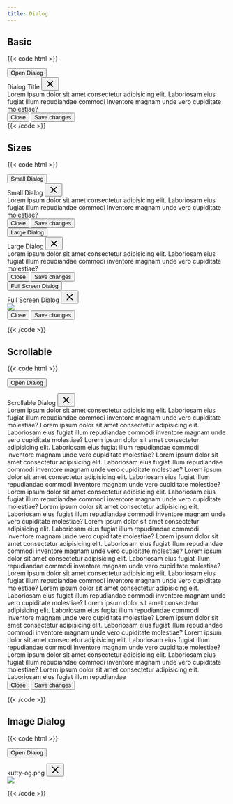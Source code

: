 ```yaml
---
title: Dialog
---
```


## Basic

{{< code html >}}

<div x-data="dialog()">
  <button class="btn btn-primary" x-spread="trigger">Open Dialog</button>

  <div class="dialog" x-spread="dialog" x-cloak>
    <div class="dialog-content">
      <div class="dialog-header">Dialog Title
        <button type="button" class="btn btn-light dialog-close" aria-label="Close" @click="open = false"><svg xmlns="http://www.w3.org/2000/svg" width="24" height="24" viewBox="0 0 24 24" fill="none" stroke="currentColor" stroke-width="2" stroke-linecap="round" stroke-linejoin="round"><line x1="18" y1="6" x2="6" y2="18"></line><line x1="6" y1="6" x2="18" y2="18"></line></svg></button>
      </div>
      <div class="dialog-body">Lorem ipsum dolor sit amet consectetur adipisicing elit. Laboriosam eius fugiat illum repudiandae commodi inventore magnam unde vero cupiditate molestiae?</div>
      <div class="dialog-footer">
        <button type="button" class="btn btn-light dialog-close" @click="open = false">Close</button>
        <button type="button" class="btn btn-primary">Save changes</button>
      </div>
    </div>
  </div>
</div>
{{< /code >}}

## Sizes

{{< code html >}}

<div class="btn-list">
  <div x-data="dialog()">
    <button class="btn btn-primary" x-spread="trigger" data-dialog="#smallDialog">Small Dialog</button>
    <div class="dialog dialog-sm" id="smallDialog" x-spread="dialog" x-cloak>
      <div class="dialog-content">
        <div class="dialog-header">Small Dialog
          <button type="button" class="btn btn-light dialog-close" aria-label="Close" @click="open = false"><svg xmlns="http://www.w3.org/2000/svg" width="24" height="24" viewBox="0 0 24 24" fill="none" stroke="currentColor" stroke-width="2" stroke-linecap="round" stroke-linejoin="round"><line x1="18" y1="6" x2="6" y2="18"></line><line x1="6" y1="6" x2="18" y2="18"></line></svg></button>
        </div>
        <div class="dialog-body">Lorem ipsum dolor sit amet consectetur adipisicing elit. Laboriosam eius fugiat illum repudiandae commodi inventore magnam unde vero cupiditate molestiae?</div>
        <div class="dialog-footer">
          <button type="button" class="btn btn-light dialog-close" @click="open = false">Close</button>
          <button type="button" class="btn btn-primary">Save changes</button>
        </div>
      </div>
    </div>
  </div>
  <div x-data="dialog()">
    <button class="btn btn-primary" x-spread="trigger" data-dialog="#largeDialog">Large Dialog</button>
    <div class="dialog dialog-lg" id="largeDialog" x-spread="dialog" x-cloak>
      <div class="dialog-content">
        <div class="dialog-header">Large Dialog
          <button type="button" class="btn btn-light dialog-close" aria-label="Close" @click="open = false"><svg xmlns="http://www.w3.org/2000/svg" width="24" height="24" viewBox="0 0 24 24" fill="none" stroke="currentColor" stroke-width="2" stroke-linecap="round" stroke-linejoin="round"><line x1="18" y1="6" x2="6" y2="18"></line><line x1="6" y1="6" x2="18" y2="18"></line></svg></button>
        </div>
        <div class="dialog-body">Lorem ipsum dolor sit amet consectetur adipisicing elit. Laboriosam eius fugiat illum repudiandae commodi inventore magnam unde vero cupiditate molestiae?</div>
        <div class="dialog-footer">
          <button type="button" class="btn btn-light dialog-close" @click="open = false">Close</button>
          <button type="button" class="btn btn-primary">Save changes</button>
        </div>
      </div>
    </div>
  </div>
  <div x-data="dialog()">
    <button class="btn btn-primary" x-spread="trigger" data-dialog="#fullDialog">Full Screen Dialog</button>
    <div class="dialog dialog-full" id="fullDialog" x-spread="dialog" x-cloak>
      <div class="dialog-content">
        <div class="dialog-header">Full Screen Dialog
          <button type="button" class="btn btn-light dialog-close" aria-label="Close" @click="open = false"><svg xmlns="http://www.w3.org/2000/svg" width="24" height="24" viewBox="0 0 24 24" fill="none" stroke="currentColor" stroke-width="2" stroke-linecap="round" stroke-linejoin="round"><line x1="18" y1="6" x2="6" y2="18"></line><line x1="6" y1="6" x2="18" y2="18"></line></svg></button>
        </div>
        <div class="dialog-body"><img class="w-5/6 mx-auto rounded" src="/og.png" /></div>
        <div class="dialog-footer">
          <button type="button" class="btn btn-light dialog-close" @click="open = false">Close</button>
          <button type="button" class="btn btn-primary">Save changes</button>
        </div>
      </div>
    </div>
  </div>
</div>

</div>

{{< /code >}}

## Scrollable

{{< code html >}}

<div x-data="dialog()">

<button class="btn btn-primary" x-spread="trigger" data-dialog="#scrollableDialog">Open Dialog</button>

<div class="dialog" id="scrollableDialog" x-spread="dialog" x-cloak>
  <div class="dialog-content">
    <div class="dialog-header">Scrollable Dialog
      <button type="button" class="btn btn-light dialog-close" aria-label="Close" @click="open = false"><svg xmlns="http://www.w3.org/2000/svg" width="24" height="24" viewBox="0 0 24 24" fill="none" stroke="currentColor" stroke-width="2" stroke-linecap="round" stroke-linejoin="round"><line x1="18" y1="6" x2="6" y2="18"></line><line x1="6" y1="6" x2="18" y2="18"></line></svg></button>
    </div>
    <div class="dialog-body">
      Lorem ipsum dolor sit amet consectetur adipisicing elit. Laboriosam eius fugiat illum repudiandae commodi inventore magnam unde vero cupiditate molestiae? Lorem ipsum dolor sit amet consectetur adipisicing elit. Laboriosam eius fugiat illum repudiandae commodi inventore magnam unde vero cupiditate molestiae? Lorem ipsum dolor sit amet consectetur adipisicing elit. Laboriosam eius fugiat illum repudiandae commodi inventore magnam unde vero cupiditate molestiae? Lorem ipsum dolor sit amet consectetur adipisicing elit. Laboriosam eius fugiat illum repudiandae commodi inventore magnam unde vero cupiditate molestiae? Lorem ipsum dolor sit amet consectetur adipisicing elit. Laboriosam eius fugiat illum repudiandae commodi inventore magnam unde vero cupiditate molestiae? Lorem ipsum dolor sit amet consectetur adipisicing elit. Laboriosam eius fugiat illum repudiandae commodi inventore magnam unde vero cupiditate molestiae? Lorem ipsum dolor sit amet consectetur adipisicing elit. Laboriosam eius fugiat illum repudiandae commodi inventore magnam unde vero cupiditate molestiae? Lorem ipsum dolor sit amet consectetur adipisicing elit. Laboriosam eius fugiat illum repudiandae commodi inventore magnam unde vero cupiditate molestiae? Lorem ipsum dolor sit amet consectetur adipisicing elit. Laboriosam eius fugiat illum repudiandae commodi inventore magnam unde vero cupiditate molestiae? Lorem ipsum dolor sit amet consectetur adipisicing elit. Laboriosam eius fugiat illum repudiandae commodi inventore magnam unde vero cupiditate molestiae? Lorem ipsum dolor sit amet consectetur adipisicing elit. Laboriosam eius fugiat illum repudiandae commodi inventore magnam unde vero cupiditate molestiae? Lorem ipsum dolor sit amet consectetur adipisicing elit. Laboriosam eius fugiat illum repudiandae commodi inventore magnam unde vero cupiditate molestiae? Lorem ipsum dolor sit amet consectetur adipisicing elit. Laboriosam eius fugiat illum repudiandae commodi inventore magnam unde vero cupiditate molestiae? Lorem ipsum dolor sit amet consectetur adipisicing elit. Laboriosam eius fugiat illum repudiandae commodi inventore magnam unde vero cupiditate molestiae? Lorem ipsum dolor sit amet consectetur adipisicing elit. Laboriosam eius fugiat illum repudiandae commodi inventore magnam unde vero cupiditate molestiae? Lorem ipsum dolor sit amet consectetur adipisicing elit. Laboriosam eius fugiat illum repudiandae commodi inventore magnam unde vero cupiditate molestiae? Lorem ipsum dolor sit amet consectetur adipisicing elit. Laboriosam eius fugiat illum repudiandae
    </div>
    <div class="dialog-footer">
      <button type="button" class="btn btn-light dialog-close" @click="open = false">Close</button>
      <button type="button" class="btn btn-primary">Save changes</button>
    </div>
  </div>
</div>

</div>

{{< /code >}}

## Image Dialog

{{< code html >}}

<div x-data="dialog()">

<button class="btn btn-primary" x-spread="trigger" data-dialog="#imageDialog">Open Dialog</button>

<div class="dialog" id="imageDialog" x-spread="dialog" x-cloak>
  <div class="dialog-content">
    <div class="dialog-header"> kutty-og.png
      <button type="button" class="btn btn-light dialog-close" aria-label="Close" @click="open = false"><svg xmlns="http://www.w3.org/2000/svg" width="24" height="24" viewBox="0 0 24 24" fill="none" stroke="currentColor" stroke-width="2" stroke-linecap="round" stroke-linejoin="round"><line x1="18" y1="6" x2="6" y2="18"></line><line x1="6" y1="6" x2="18" y2="18"></line></svg></button>
    </div>
    <img class="w-full rounded-b" src="/og.png" />
  </div>
</div>

</div>

{{< /code >}}
